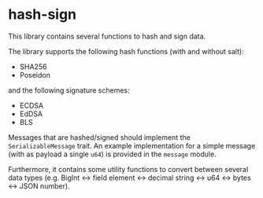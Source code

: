 # hash-sign

This library contains several functions to hash and sign data.

The library supports the following hash functions (with and without salt):

- SHA256
- Poseidon

and the following signature schemes:

- ECDSA
- EdDSA
- BLS

Messages that are hashed/signed should implement the `SerializableMessage` trait. An example implementation for a simple message (with as payload a single `u64`) is provided in the `message` module.

Furthermore, it contains some utility functions to convert between several data types (e.g. BigInt <-> field element <-> decimal string <-> u64 <-> bytes <-> JSON number).
